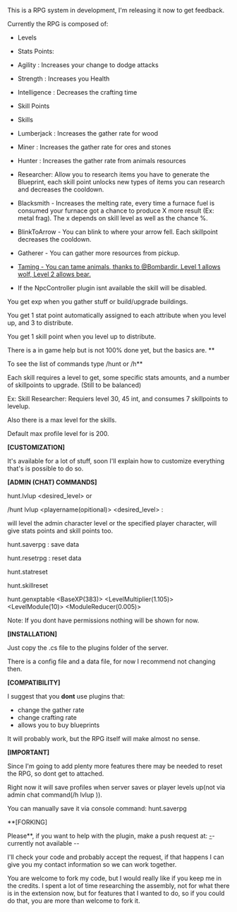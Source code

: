 This is a RPG system in development, I'm releasing it now to get feedback.


Currently the RPG is composed of:


* Levels
* Stats Points:

* Agility : Increases your change to dodge attacks
* Strength : Increases you Health
* Intelligence : Decreases the crafting time


* Skill Points
* Skills

* Lumberjack : Increases the gather rate for wood
* Miner : Increases the gather rate for ores and stones
* Hunter : Increases the gather rate from animals resources
* Researcher:  Allow you to research items you have to generate the Blueprint, each skill point unlocks new types of items you can research and decreases the cooldown.
* Blacksmith - Increases the melting rate, every time a furnace fuel is consumed your furnace got a chance to produce X more result (Ex: metal frag). The x depends on skill level as well as the chance %.
* BlinkToArrow - You can blink to where your arrow fell. Each skillpoint decreases the cooldown.
* Gatherer - You can gather more resources from pickup.

* [Taming - You can tame animals, thanks to @Bombardir. Level 1 allows wolf, Level 2 allows bear. ](http://oxidemod.org/threads/npc-controller.7368/)

* If the NpcController plugin isnt available the skill will be disabled.





You get exp when you gather stuff or build/upgrade buildings.

You get 1 stat point automatically assigned to each attribute when you level up, and 3 to distribute.

You get 1 skill point when you level up to distribute.


There is a in game help but is not 100% done yet, but the basics are.
**

To see the list of commands type /hunt or /h**


Each skill requires a level to get, some specific stats amounts, and a number of skillpoints to upgrade. (Still to be balanced)

Ex: Skill Researcher: Requiers level 30, 45 int, and consumes 7 skillpoints to levelup.

Also there is a max level for the skills.

Default max profile level for is 200.

**[CUSTOMIZATION]**

It's available for a lot of stuff, soon I'll explain how to customize everything that's is possible to do so.

**[ADMIN (CHAT) COMMANDS]**

hunt.lvlup <playername> <desired_level> or

/hunt lvlup <playername(opitional)> <desired_level> :

will level the admin character level or the specified player character, will give stats points and skill points too.

hunt.saverpg : save data

hunt.resetrpg : reset data

hunt.statreset <playername>

hunt.skillreset <playername>

hunt.genxptable <BaseXP(383)> <LevelMultiplier(1.105)> <LevelModule(10)> <ModuleReducer(0.005)>

Note: If you dont have permissions nothing will be shown for now.

**[INSTALLATION]**

Just copy the .cs file to the plugins folder of the server.


There is a config file and a data file, for now I recommend not changing then.

**[COMPATIBILITY]**

I suggest that you **dont** use plugins that:


* change the gather rate
* change crafting rate
* allows you to buy blueprints

It will probably work, but the RPG itself will make almost no sense.

**[IMPORTANT]**

Since I'm going to add plenty more features there may be needed to reset the RPG, so dont get to attached.


Right now it will save profiles when server saves or player levels up(not via admin chat command(/h lvlup <level>)).

You can manually save it via console command: hunt.saverpg

**[FORKING]

Please**, if you want to help with the plugin, make a push request at:
[-](https://github.com/pedrorodrigues/hunt)- currently not available --

I'll check your code and probably accept the request, if that happens I can give you my contact information so we can work together.


You are welcome to fork my code, but I would really like if you keep me in the credits. I spent a lot of time researching the assembly, not for what there is in the extension now, but for features that I wanted to do, so if you could do that, you are more than welcome to fork it.
